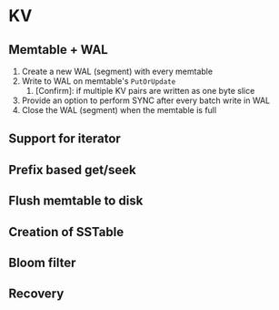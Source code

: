 # KV

## Memtable + WAL
1. Create a new WAL (segment) with every memtable
2. Write to WAL on memtable's `PutOrUpdate`
   1. [Confirm]: if multiple KV pairs are written as one byte slice
3. Provide an option to perform SYNC after every batch write in WAL
4. Close the WAL (segment) when the memtable is full

## Support for iterator
## Prefix based get/seek
## Flush memtable to disk
## Creation of SSTable
## Bloom filter
## Recovery

